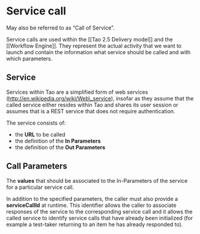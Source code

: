 Service call
============

May also be referred to as “Call of Service”.

Service calls are used within the [[Tao 2.5 Delivery model]] and the [[Workflow Engine]]. They represent the actual activity that we want to launch and contain the information what service should be called and with which parameters.

Service
-------

Services within Tao are a simplified form of web services (http://en.wikipedia.org/wiki/Web\_service), insofar as they assume that the called service either resides within Tao and shares its user session or assumes that is a REST service that does not require authentication.

The service consists of:

-   the **URL** to be called
-   the definition of the **In Parameters**
-   the definition of the **Out Parameters**

Call Parameters
---------------

The **values** that should be associated to the In-Parameters of the service for a particular service call.

In addition to the specified parameters, the caller must also provide a **serviceCallId** at runtime. This identifier allows the caller to associate responses of the service to the corresponding service call and it allows the called service to identify service calls that have already been initialized (for example a test-taker returning to an item he has already responded to).

